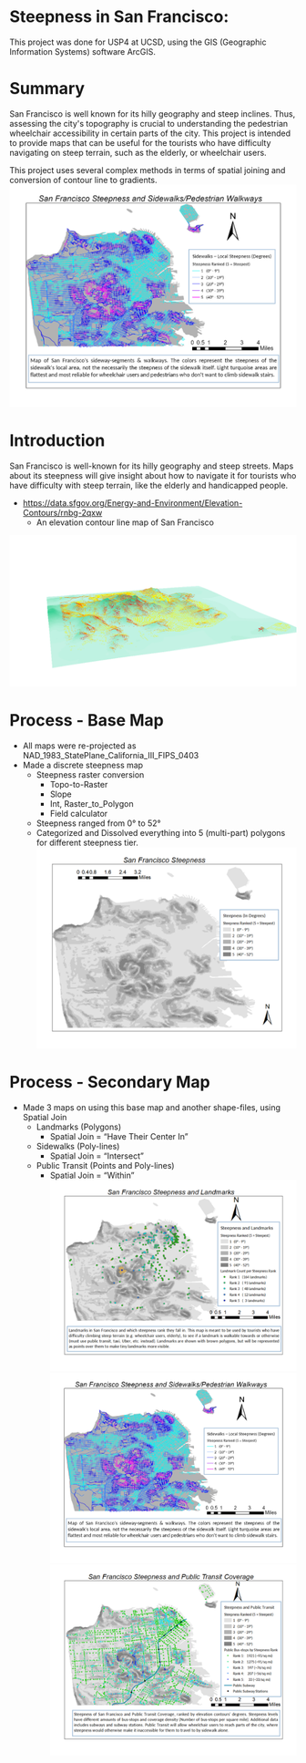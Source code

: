 # Steepness in San Francisco:
This project was done for USP4 at UCSD, using the GIS (Geographic Information Systems) software ArcGIS. 

# Summary
San Francisco is well known for its hilly geography and steep inclines. Thus, assessing the city's topography is crucial to understanding the pedestrian wheelchair accessibility in certain parts of the city. This project is intended to provide maps that can be useful for the tourists who have difficulty navigating on steep terrain, such as the elderly, or wheelchair users. 

This project uses several complex methods in terms of spatial joining and conversion of contour line to gradients.
![](sidewalk_steepness.png)

# Introduction
San Francisco is well-known for its hilly geography and steep streets.
Maps about its steepness will give insight about how to navigate it for tourists who have difficulty with steep terrain, like the elderly and handicapped people.

* https://data.sfgov.org/Energy-and-Environment/Elevation-Contours/rnbg-2qxw
  * An elevation contour line map of San Francisco

![](pictures/sf3Dstreethill.png)
# Process - Base Map
* All maps were re-projected as NAD_1983_StatePlane_California_III_FIPS_0403
* Made a discrete steepness map 
  * Steepness raster conversion 
    * Topo-to-Raster
    * Slope
    * Int, Raster_to_Polygon
    * Field calculator
  * Steepness ranged from 0° to 52°
  * Categorized and Dissolved everything into 5 (multi-part) polygons for different steepness tier.
![](pictures/base_map.png)

# Process - Secondary Map
* Made 3 maps on using this base map and another shape-files, using Spatial Join
  * Landmarks (Polygons)
    * Spatial Join = “Have Their Center In”
  * Sidewalks (Poly-lines)
    * Spatial Join = “Intersect”
  * Public Transit (Points and Poly-lines)
    * Spatial Join = “Within”
![](pictures/landmark_steepness.png)
![](pictures/sidewalk_steepness.png)
![](pictures/transit_coverage_steepness.png)




